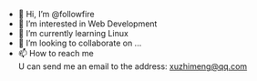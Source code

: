 - 👋 Hi, I’m @followfire
- 👀 I’m interested in Web Development
- 🌱 I’m currently learning Linux
- 💞️ I’m looking to collaborate on ...
- 📫 How to reach me  
          U can send me an email to the address: xuzhimeng@qq.com
<!-- 
[![followfire's GitHub stats](https://github-readme-stats.vercel.app/api?username=followfire&theme=vue-dark&show_icons=true&locale=cn)](https://github.com/anuraghazra/github-readme-stats)
[![Top Langs](https://github-readme-stats.vercel.app/api/top-langs/?username=followfire&locale=cn)](https://github.com/anuraghazra/github-readme-stats) -->

<!---
followfire/followfire is a ✨ special ✨ repository because its `README.md` (this file) appears on your GitHub profile.
You can click the Preview link to take a look at your changes.
--->
